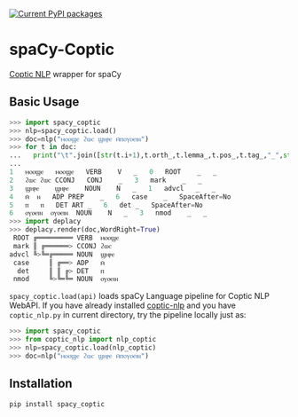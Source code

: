[![Current PyPI packages](https://badge.fury.io/py/spacy-coptic.svg)](https://pypi.org/project/spacy-coptic/)

# spaCy-Coptic

[Coptic NLP](https://corpling.uis.georgetown.edu/coptic-nlp/) wrapper for spaCy

## Basic Usage

```py
>>> import spacy_coptic
>>> nlp=spacy_coptic.load()
>>> doc=nlp("ⲙⲟⲟϣⲉ ϩⲱⲥ ϣⲏⲣⲉ ⲙ̄ⲡⲟⲩⲟⲉⲓⲛ")
>>> for t in doc:
...   print("\t".join([str(t.i+1),t.orth_,t.lemma_,t.pos_,t.tag_,"_",str(0 if t.head==t else t.head.i+1),t.dep_,"_","_" if t.whitespace_ else "SpaceAfter=No"]))
...
1	ⲙⲟⲟϣⲉ	ⲙⲟⲟϣⲉ	VERB	V	_	0	ROOT	_	_
2	ϩⲱⲥ	ϩⲱⲥ	CCONJ	CONJ	_	3	mark	_	_
3	ϣⲏⲣⲉ	ϣⲏⲣⲉ	NOUN	N	_	1	advcl	_	_
4	ⲙ̄	ⲛ	ADP	PREP	_	6	case	_	SpaceAfter=No
5	ⲡ	ⲡ	DET	ART	_	6	det	_	SpaceAfter=No
6	ⲟⲩⲟⲉⲓⲛ	ⲟⲩⲟⲉⲓⲛ	NOUN	N	_	3	nmod	_	_
>>> import deplacy
>>> deplacy.render(doc,WordRight=True)
 ROOT ╔═════════ VERB  ⲙⲟⲟϣⲉ
 mark ║ ╔══════> CCONJ ϩⲱⲥ
advcl ╚>╚═╔═════ NOUN  ϣⲏⲣⲉ
 case     ║ ╔══> ADP   ⲙ̄
  det     ║ ║ ╔> DET   ⲡ
 nmod     ╚>╚═╚═ NOUN  ⲟⲩⲟⲉⲓⲛ
```

`spacy_coptic.load(api)` loads spaCy Language pipeline for Coptic NLP WebAPI. If you have already installed [coptic-nlp](https://github.com/CopticScriptorium/coptic-nlp) and you have `coptic_nlp.py` in current directory, try the pipeline locally just as:

```py
>>> import spacy_coptic
>>> from coptic_nlp import nlp_coptic
>>> nlp=spacy_coptic.load(nlp_coptic)
>>> doc=nlp("ⲙⲟⲟϣⲉ ϩⲱⲥ ϣⲏⲣⲉ ⲙ̄ⲡⲟⲩⲟⲉⲓⲛ")
```

## Installation

```sh
pip install spacy_coptic
```

